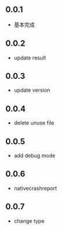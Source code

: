 ## 0.0.1

* 基本完成

## 0.0.2

* update result

## 0.0.3

* update version

## 0.0.4

* delete unuse file

## 0.0.5

* add debug mode

## 0.0.6

* nativecrashreport

## 0.0.7

* change type

